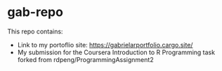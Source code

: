 # gab-repo
This repo contains:

+ Link to my portoflio site: https://gabrielarportfolio.cargo.site/
+ My submission for the Coursera Introduction to R Programming task forked from rdpeng/ProgrammingAssignment2
